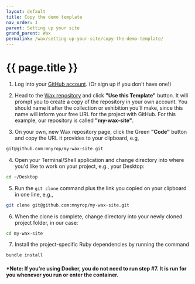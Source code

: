 ```yaml
---
layout: default
title: Copy the demo template
nav_order: 1
parent: Setting up your site
grand_parent: Wax
permalink: /wax/setting-up-your-site/copy-the-demo-template/
---
```


# {{ page.title }}

1. Log into your [GitHub account](https://github.com/). (Or sign up if you don't have one!)

2. Head to the [Wax repository](https://github.com/minicomp/wax) and click **"Use this Template"** button. It will prompt you to create a copy of the repository in your own account. You should name it after the collection or exhibition you'll make, since this name will inform your free URL for the project with GitHub. For this example, our repository is called **"my-wax-site"**.

3. On your own, new Wax repository page, click the Green **"Code"** button and copy the URL it provides to your clipboard, e.g,
  ```sh
  git@github.com:mnyrop/my-wax-site.git
  ```

4. Open your Terminal/Shell application and change directory into where you'd like to work on your project, e.g., your Desktop:
  ```sh
  cd ~/Desktop
  ```

5. Run the `git clone` command plus the link you copied on your clipboard in one line, e.g.,
  ```sh
  git clone git@github.com:mnyrop/my-wax-site.git
  ```

6. When the clone is complete, change directory into your newly cloned project folder, in our case:
  ```sh
  cd my-wax-site
  ```

7. Install the project-specific Ruby dependencies by running the command
  ```sh
  bundle install
  ```
#### \***Note:** If you're using Docker, you do not need to run step \#7. It is run for you whenever you run or enter the container.
